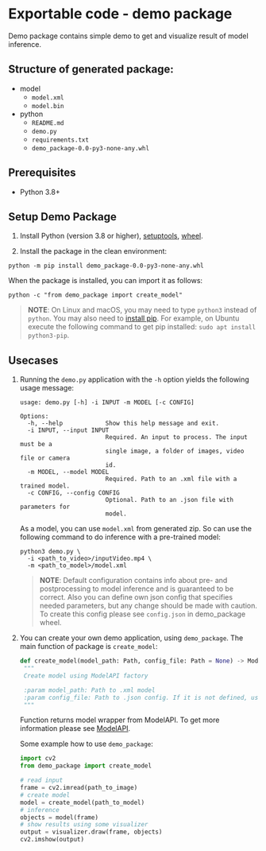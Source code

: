 # Exportable code - demo package

Demo package contains simple demo to get and visualize result of model inference.

## Structure of generated package:

* model
  - `model.xml`
  - `model.bin`
* python
  - `README.md`
  - `demo.py`
  - `requirements.txt`
  - `demo_package-0.0-py3-none-any.whl`


## Prerequisites
* Python 3.8+

## Setup Demo Package

1. Install Python (version 3.8 or higher), [setuptools](https://pypi.org/project/setuptools/), [wheel](https://pypi.org/project/wheel/).

2. Install the package in the clean environment:
```
python -m pip install demo_package-0.0-py3-none-any.whl
```


When the package is installed, you can import it as follows:
```
python -c "from demo_package import create_model"
```

> **NOTE**: On Linux and macOS, you may need to type `python3` instead of `python`. You may also need to [install pip](https://pip.pypa.io/en/stable/installation/).
> For example, on Ubuntu execute the following command to get pip installed: `sudo apt install python3-pip`.

## Usecases

1. Running the `demo.py` application with the `-h` option yields the following usage message:
   ```
   usage: demo.py [-h] -i INPUT -m MODEL [-c CONFIG]

   Options:
     -h, --help            Show this help message and exit.
     -i INPUT, --input INPUT
                           Required. An input to process. The input must be a
                           single image, a folder of images, video file or camera
                           id.
     -m MODEL, --model MODEL
                           Required. Path to an .xml file with a trained model.
     -c CONFIG, --config CONFIG
                           Optional. Path to an .json file with parameters for
                           model.

   ```

   As a model, you can use `model.xml` from generated zip. So can use the following command to do inference with a pre-trained model:
   ```
   python3 demo.py \
     -i <path_to_video>/inputVideo.mp4 \
     -m <path_to_model>/model.xml
   ```
   > **NOTE**: Default configuration contains info about pre- and postprocessing to model inference and is guaranteed to be correct.
   > Also you can define own json config that specifies needed parameters, but any change should be made with caution.
   > To create this config please see `config.json` in demo_package wheel.

2. You can create your own demo application, using `demo_package`. The main function of package is `create_model`:
   ```python
   def create_model(model_path: Path, config_file: Path = None) -> Model:
    """
    Create model using ModelAPI factory

    :param model_path: Path to .xml model
    :param config_file: Path to .json config. If it is not defined, use config from demo_package
    """
   ```
   Function returns model wrapper from ModelAPI. To get more information please see [ModelAPI](https://github.com/openvinotoolkit/open_model_zoo/tree/master/demos/common/python/openvino/model_zoo/model_api).

   Some example how to use `demo_package`:
   ```python
   import cv2
   from demo_package import create_model

   # read input
   frame = cv2.imread(path_to_image)
   # create model
   model = create_model(path_to_model)
   # inference
   objects = model(frame)
   # show results using some visualizer
   output = visualizer.draw(frame, objects)
   cv2.imshow(output)
   ```
